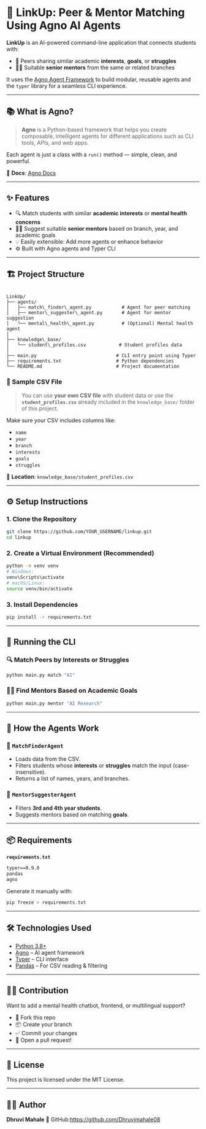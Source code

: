 
# 🤝 LinkUp: Peer & Mentor Matching Using Agno AI Agents

**LinkUp** is an AI-powered command-line application that connects students with:

- 🔗 Peers sharing similar academic **interests**, **goals**, or **struggles**
- 🧑‍🏫 Suitable **senior mentors** from the same or related branches

It uses the [Agno Agent Framework](https://docs.agno.com/introduction) to build modular, reusable agents and the `typer` library for a seamless CLI experience.

---

## 📚 What is Agno?

> **Agno** is a Python-based framework that helps you create composable, intelligent agents for different applications such as CLI tools, APIs, and web apps.

Each agent is just a class with a `run()` method — simple, clean, and powerful.

📖 **Docs**: [Agno Docs](https://docs.agno.com/introduction)

---

## ✨ Features

- 🔍 Match students with similar **academic interests** or **mental health concerns**
- 🧑‍🏫 Suggest suitable **senior mentors** based on branch, year, and academic goals
- 💡 Easily extensible: Add more agents or enhance behavior
- ⚙️ Built with Agno agents and Typer CLI

---

## 🏗️ Project Structure

```

LinkUp/
├── agents/
│   ├── match\_finder\_agent.py           # Agent for peer matching
│   ├── mentor\_suggester\_agent.py       # Agent for mentor suggestion
│   └── mental\_health\_agent.py          # (Optional) Mental health agent
│
├── knowledge\_base/
│   └── student\_profiles.csv            # Student profiles data
│
├── main.py                             # CLI entry point using Typer
├── requirements.txt                    # Python dependencies
└── README.md                           # Project documentation

````

### 📄 Sample CSV File

> You can use **your own CSV file** with student data or use the **`student_profiles.csv`** already included in the `knowledge_base/` folder of this project.

Make sure your CSV includes columns like:

* `name`
* `year`
* `branch`
* `interests`
* `goals`
* `struggles`

📂 **Location**: `knowledge_base/student_profiles.csv`

---

## ⚙️ Setup Instructions

### 1. Clone the Repository

```bash
git clone https://github.com/YOUR_USERNAME/linkup.git
cd linkup
```

### 2. Create a Virtual Environment (Recommended)

```bash
python -m venv venv
# Windows:
venv\Scripts\activate
# macOS/Linux:
source venv/bin/activate
```

### 3. Install Dependencies

```bash
pip install -r requirements.txt
```

---

## 🚀 Running the CLI

### 🔍 Match Peers by Interests or Struggles

```bash
python main.py match "AI"
```

### 🧑‍🏫 Find Mentors Based on Academic Goals

```bash
python main.py mentor "AI Research"
```

---

## 🧠 How the Agents Work

### 🔹 `MatchFinderAgent`

* Loads data from the CSV.
* Filters students whose **interests** or **struggles** match the input (case-insensitive).
* Returns a list of names, years, and branches.

### 🔹 `MentorSuggesterAgent`

* Filters **3rd and 4th year students**.
* Suggests mentors based on matching **goals**.

---

## 📦 Requirements

**`requirements.txt`**

```txt
typer==0.9.0
pandas
agno
```

Generate it manually with:

```bash
pip freeze > requirements.txt
```

---

## 🛠️ Technologies Used

* [Python 3.8+](https://www.python.org/)
* [Agno](https://docs.agno.com/introduction) – AI agent framework
* [Typer](https://typer.tiangolo.com/) – CLI interface
* [Pandas](https://pandas.pydata.org/) – For CSV reading & filtering

---

## 🙋‍♀️ Contribution

Want to add a mental health chatbot, frontend, or multilingual support?

* 🍴 Fork this repo
* 📦 Create your branch
* ✅ Commit your changes
* 🔁 Open a pull request!

---

## 📜 License

This project is licensed under the MIT License.

---

## 👩‍💻 Author

**Dhruvi Mahale**
🔗 GitHub:https://github.com/Dhruvimahale08


